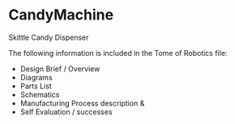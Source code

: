 # CandyMachine
Skittle Candy Dispenser

The following information is included in the Tome of Robotics file:
 - Design Brief / Overview
 - Diagrams
 - Parts List
 - Schematics
 - Manufacturing Process description &
 - Self Evaluation / successes

